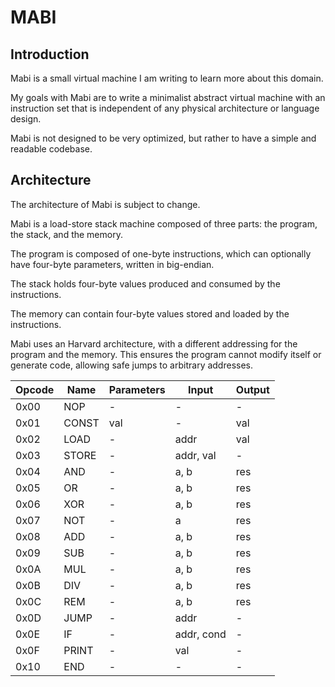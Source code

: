 # MABI

## Introduction

Mabi is a small virtual machine I am writing to learn more about this domain.

My goals with Mabi are to write a minimalist abstract virtual machine with an instruction set that is independent of any physical architecture or language design.

Mabi is not designed to be very optimized, but rather to have a simple and readable codebase.

## Architecture

The architecture of Mabi is subject to change.

Mabi is a load-store stack machine composed of three parts: the program, the stack, and the memory.

The program is composed of one-byte instructions, which can optionally have four-byte parameters, written in big-endian.

The stack holds four-byte values produced and consumed by the instructions.

The memory can contain four-byte values stored and loaded by the instructions.

Mabi uses an Harvard architecture, with a different addressing for the program and the memory. This ensures the program cannot modify itself or generate code, allowing safe jumps to arbitrary addresses.

| Opcode | Name  | Parameters | Input      | Output |
|--------|-------|------------|------------|--------|
| 0x00   | NOP   | -          | -          | -      |
| 0x01   | CONST | val        | -          | val    |
| 0x02   | LOAD  | -          | addr       | val    |
| 0x03   | STORE | -          | addr, val  | -      |
| 0x04   | AND   | -          | a, b       | res    |
| 0x05   | OR    | -          | a, b       | res    |
| 0x06   | XOR   | -          | a, b       | res    |
| 0x07   | NOT   | -          | a          | res    |
| 0x08   | ADD   | -          | a, b       | res    |
| 0x09   | SUB   | -          | a, b       | res    |
| 0x0A   | MUL   | -          | a, b       | res    |
| 0x0B   | DIV   | -          | a, b       | res    |
| 0x0C   | REM   | -          | a, b       | res    |
| 0x0D   | JUMP  | -          | addr       | -      |
| 0x0E   | IF    | -          | addr, cond | -      |
| 0x0F   | PRINT | -          | val        | -      |
| 0x10   | END   | -          | -          | -      |
